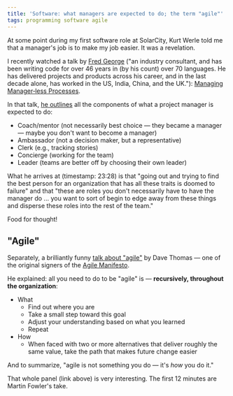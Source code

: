 ```yaml
---
title: 'Software: what managers are expected to do; the term "agile"'
tags: programming software agile
---
```


At some point during my first software role at SolarCity, Kurt Werle told me that a manager's job is to make my job easier. It was a revelation.

I recently watched a talk by [Fred George](https://www.agilealliance.org/resources/speakers/fred-george/) ("an industry consultant, and has been writing code for over 46 years in (by his count) over 70 languages. He has delivered projects and products across his career, and in the last decade alone, has worked in the US, India, China, and the UK."): [Managing Manager‐less Processes](https://www.youtube.com/watch?v=Zop0wTPrbk8).

In that talk, [he outlines](https://www.youtube.com/watch?v=Zop0wTPrbk8&t=1320s) all the components of what a project manager is expected to do:

- Coach/mentor (not necessarily best choice — they became a manager — maybe you don't want to become a manager)
- Ambassador (not a decision maker, but a representative)
- Clerk (e.g., tracking stories)
- Concierge (working for the team)
- Leader (teams are better off by choosing their own leader)

What he arrives at (timestamp: 23:28) is that "going out and trying to find the best person for an organization that has all these traits is doomed to failure" and that "these are roles you don't necessarily have to have the manager do ... you want to sort of begin to edge away from these things and disperse these roles into the rest of the team."

Food for thought!

## "Agile"

Separately, a brilliantly funny [talk about "agile"](https://youtu.be/zNvmjPzdqKc?t=1178) by Dave Thomas — one of the original signers of the [Agile Manifesto](https://agilemanifesto.org/).

He explained: all you need to do to be "agile" is — **recursively, throughout the organization**:

- What
  - Find out where you are
  - Take a small step toward this goal
  - Adjust your understanding based on what you learned
  - Repeat
- How
  - When faced with two or more alternatives that deliver roughly the same value, take the path that makes future change easier

And to summarize, "agile is not something you do — it's _how_ you do it."

That whole panel (link above) is very interesting. The first 12 minutes are Martin Fowler's take.
